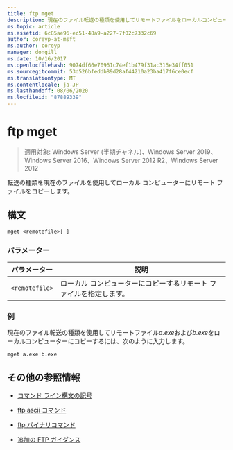 ```yaml
---
title: ftp mget
description: 現在のファイル転送の種類を使用してリモートファイルをローカルコンピューターにコピーする、ftp mget コマンドの参照記事です。
ms.topic: article
ms.assetid: 6c85ae96-ec51-48a9-a227-7f02c7332c69
author: coreyp-at-msft
ms.author: coreyp
manager: dongill
ms.date: 10/16/2017
ms.openlocfilehash: 9074df66e70961c74ef1b479f31ac316e34ff051
ms.sourcegitcommit: 53d526bfeddb89d28af44210a23ba417f6ce0ecf
ms.translationtype: MT
ms.contentlocale: ja-JP
ms.lasthandoff: 08/06/2020
ms.locfileid: "87889339"
---
```

# <a name="ftp-mget"></a>ftp mget

> 適用対象: Windows Server (半期チャネル)、Windows Server 2019、Windows Server 2016、Windows Server 2012 R2、Windows Server 2012

転送の種類を現在のファイルを使用してローカル コンピューターにリモート ファイルをコピーします。

## <a name="syntax"></a>構文

```
mget <remotefile>[ ]
```

### <a name="parameters"></a>パラメーター

| パラメーター | 説明 |
| --------- | ----------- |
| `<remotefile>` | ローカル コンピューターにコピーするリモート ファイルを指定します。 |

### <a name="examples"></a>例

現在のファイル転送の種類を使用してリモートファイル*a.exe*および*b.exe*をローカルコンピューターにコピーするには、次のように入力します。

```
mget a.exe b.exe
```

## <a name="additional-references"></a>その他の参照情報

- [コマンド ライン構文の記号](command-line-syntax-key.md)

- [ftp ascii コマンド](ftp-ascii.md)

- [ftp バイナリコマンド](ftp-binary.md)

- [追加の FTP ガイダンス](/previous-versions/orphan-topics/ws.10/cc756013(v=ws.10))
